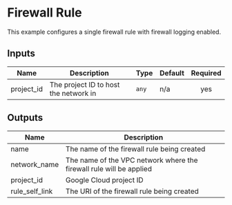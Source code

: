 #  Firewall Rule

This example configures a single firewall rule with firewall logging enabled.

<!-- BEGINNING OF PRE-COMMIT-TERRAFORM DOCS HOOK -->
## Inputs

| Name | Description | Type | Default | Required |
|------|-------------|------|---------|:--------:|
| project\_id | The project ID to host the network in | `any` | n/a | yes |

## Outputs

| Name | Description |
|------|-------------|
| name | The name of the firewall rule being created |
| network\_name | The name of the VPC network where the firewall rule will be applied |
| project\_id | Google Cloud project ID |
| rule\_self\_link | The URI of the firewall rule  being created |

<!-- END OF PRE-COMMIT-TERRAFORM DOCS HOOK -->

